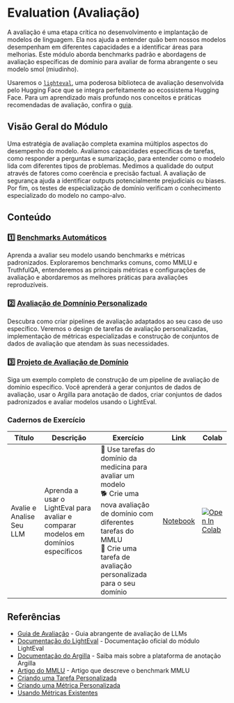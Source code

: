 # Evaluation (Avaliação)

A avaliação é uma etapa crítica no desenvolvimento e implantação de modelos de linguagem. Ela nos ajuda a entender quão bem nossos modelos desempenham em diferentes capacidades e a identificar áreas para melhorias. Este módulo aborda benchmarks padrão e abordagens de avaliação específicas de domínio para avaliar de forma abrangente o seu modelo smol (miudinho).

Usaremos o [`lighteval`](https://github.com/huggingface/lighteval), uma poderosa biblioteca de avaliação desenvolvida pelo Hugging Face que se integra perfeitamente ao ecossistema Hugging Face. Para um aprendizado mais profundo nos conceitos e práticas recomendadas de avaliação, confira o [guia](https://github.com/huggingface/evaluation-guidebook).

## Visão Geral do Módulo 

Uma estratégia de avaliação completa examina múltiplos aspectos do desempenho do modelo. Avaliamos capacidades específicas de tarefas, como responder a perguntas e sumarização, para entender como o modelo lida com diferentes tipos de problemas. Medimos a qualidade do output através de fatores como coerência e precisão factual. A avaliação de segurança ajuda a identificar outputs potencialmente prejudiciais ou biases. Por fim, os testes de especialização de domínio verificam o conhecimento especializado do modelo no campo-alvo.

## Conteúdo

### 1️⃣ [Benchmarks Automáticos](./automatic_benchmarks.md)

Aprenda a avaliar seu modelo usando benchmarks e métricas padronizados. Exploraremos benchmarks comuns, como MMLU e TruthfulQA, entenderemos as principais métricas e configurações de avaliação e abordaremos as melhores práticas para avaliações reproduzíveis.

### 2️⃣ [Avaliação de Domnínio Personalizado](./custom_evaluation.md)

Descubra como criar pipelines de avaliação adaptados ao seu caso de uso específico. Veremos o design de tarefas de avaliação personalizadas, implementação de métricas especializadas e construção de conjuntos de dados de avaliação que atendam às suas necessidades.

### 3️⃣ [Projeto de Avaliação de Domínio](./project/README.md)

Siga um exemplo completo de construção de um pipeline de avaliação de domínio específico. Você aprenderá a gerar conjuntos de dados de avaliação, usar o Argilla para anotação de dados, criar conjuntos de dados padronizados e avaliar modelos usando o LightEval.

### Cadernos de Exercício

| Título | Descrição | Exercício | Link | Colab |
|-------|-------------|----------|------|-------|
| Avalie e Analise Seu LLM | Aprenda a usar o LightEval para avaliar e comparar modelos em domínios específicos | 🐢 Use tarefas do domínio da medicina para avaliar um modelo <br> 🐕 Crie uma nova avaliação de domínio com diferentes tarefas do MMLU <br> 🦁 Crie uma tarefa de avaliação personalizada para o seu domínio | [Notebook](../../../notebooks/pt-br/4_evaluation/lighteval_evaluate_and_analyse_your_LLM.ipynb) | <a target="_blank" href="https://colab.research.google.com/github/huggingface/smol-course/blob/main/notebooks/pt-br/4_evaluation/lighteval_evaluate_and_analyse_your_LLM.ipynb"><img src="https://colab.research.google.com/assets/colab-badge.svg" alt="Open In Colab"/></a> |


## Referências

- [Guia de Avaliação](https://github.com/huggingface/evaluation-guidebook) - Guia abrangente de avaliação de LLMs
- [Documentação do LightEval](https://github.com/huggingface/lighteval) - Documentação oficial do módulo LightEval
- [Documentação do Argilla](https://docs.argilla.io) - Saiba mais sobre a plataforma de anotação Argilla
- [Artigo do MMLU](https://arxiv.org/abs/2009.03300) - Artigo que descreve o benchmark MMLU
- [Criando uma Tarefa Personalizada](https://github.com/huggingface/lighteval/wiki/Adding-a-Custom-Task)
- [Criando uma Métrica Personalizada](https://github.com/huggingface/lighteval/wiki/Adding-a-New-Metric)
- [Usando Métricas Existentes](https://github.com/huggingface/lighteval/wiki/Metric-List)